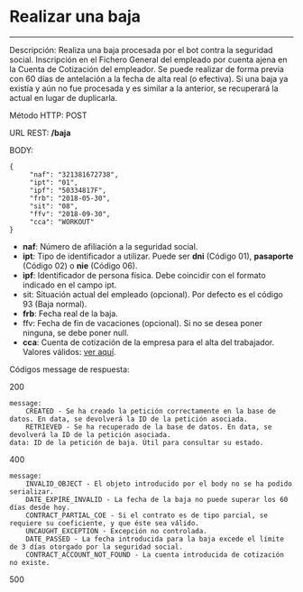 # Realizar una baja
___

Descripción: Realiza una baja procesada por el bot contra la seguridad social. Inscripción en el Fichero General del empleado por cuenta ajena en la Cuenta de Cotización del empleador. 
             Se puede realizar de forma previa con 60 días de antelación a la fecha de alta real (o efectiva).
             Si una baja ya existía y aún no fue procesada y es similar a la anterior, se recuperará la actual en lugar de duplicarla.

Método HTTP: POST

URL REST: **/baja**

BODY: 

    {
         "naf": "321381672738",
         "ipt": "01",
         "ipf": "50334817F",
         "frb": "2018-05-30",
         "sit": "08",
         "ffv": "2018-09-30",
         "cca": "WORKOUT"
    }

* **naf**: Número de afiliación a la seguridad social.
* **ipt**: Tipo de identificador a utilizar. Puede ser **dni** (Código 01), **pasaporte** (Código 02) o **nie** (Código 06).
* **ipf**: Identificador de persona física. Debe coincidir con el formato indicado en el campo ipt.
* sit: Situación actual del empleado (opcional). Por defecto es el código 93 (Baja normal).
* **frb**: Fecha real de la baja.
* ffv: Fecha de fin de vacaciones (opcional). Si no se desea poner ninguna, se debe poner null.
* **cca**: Cuenta de cotización de la empresa para el alta del trabajador. Valores válidos: [ver aquí](../../data/data-cuentas-cotizacion.json).

Códigos message de respuesta:

200

    message: 
        CREATED - Se ha creado la petición correctamente en la base de datos. En data, se devolverá la ID de la petición asociada.
        RETRIEVED - Se ha recuperado de la base de datos. En data, se devolverá la ID de la petición asociada.
    data: ID de la petición de baja. Útil para consultar su estado.
	
	
400

	message:
	    INVALID_OBJECT - El objeto introducido por el body no se ha podido serializar.
        DATE_EXPIRE_INVALID - La fecha de la baja no puede superar los 60 días desde hoy.
        CONTRACT_PARTIAL_COE - Si el contrato es de tipo parcial, se requiere su coeficiente, y que éste sea válido.
        UNCAUGHT_EXCEPTION - Excepción no controlada.
        DATE_PASSED - La fecha introducida para la baja excede el límite de 3 días otorgado por la seguridad social.
        CONTRACT_ACCOUNT_NOT_FOUND - La cuenta introducida de cotización no existe.
	
500
